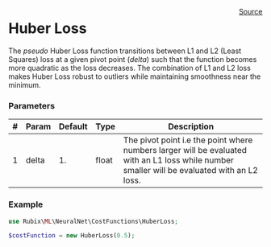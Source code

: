 <p><span style="float:right;"><a href="https://github.com/RubixML/RubixML/blob/master/src/NeuralNet/CostFunctions/HuberLoss.php">Source</a></span></p>

# Huber Loss
The *pseudo* Huber Loss function transitions between L1 and L2 (Least Squares) loss at a given pivot point (*delta*) such that the function becomes more quadratic as the loss decreases. The combination of L1 and L2 loss makes Huber Loss robust to outliers while maintaining smoothness near the minimum.

### Parameters
| # | Param | Default | Type | Description |
|---|---|---|---|---|
| 1 | delta | 1. | float | The pivot point i.e the point where numbers larger will be evaluated with an L1 loss while number smaller will be evaluated with an L2 loss. |

### Example
```php
use Rubix\ML\NeuralNet\CostFunctions\HuberLoss;

$costFunction = new HuberLoss(0.5);
```